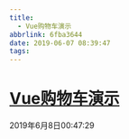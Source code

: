 ```yaml
---
title:
  - Vue购物车演示
abbrlink: 6fba3644
date: 2019-06-07 08:39:47
tags:
---
```


# [Vue购物车演示](<./vue-shopping-cart/>)

2019年6月8日00:47:29